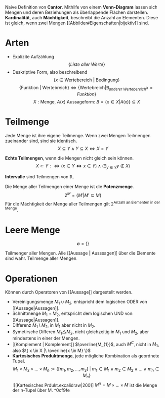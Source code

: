 Naive Definition von **Cantor**. Mithilfe von einem **Venn-Diagram** lassen sich Mengen und deren Beziehungen als überlappende Flächen darstellen. **Kardinalität**, auch **Mächtigkeit**, beschreibt die Anzahl an Elementen. Diese ist gleich, wenn zwei Mengen [[Abbilder#Eigenschaften|bijektiv]] sind.

# Arten
- Explizite Aufzählung 
$$
\{ Liste\ aller\ Werte\}
$$
- Deskriptive Form, also beschreibend 
$$
\{ x \in\text{Wertebereich}\ |\  \text{Bedingung} \}
$$
$$
\{ \text{Funktion}\ |\ \text{Wertebreich} \} \iff \{ \text{Wertebreich} | \exists_{anderer\ Wertebereich}x=Funktion\}
$$
$$
X: \text{Menge},\ A(x)\ \text{Aussageform:}\ B=\{ x \in X | A(x)\} \subseteq X
$$

# Teilmenge
Jede Menge ist ihre eigene Teilmenge. Wenn zwei Mengen Teilmengen zueinander sind, sind sie identisch.
$$
X \subseteq Y \land Y \subseteq X \iff X = Y
$$

**Echte Teilmengen**, wenn die Mengen  nicht gleich sein können.
$$
X \subset Y :\iff (x \in Y \iff x \in Y) \land (\exists _{y \in Y} y \notin X)
$$

**Intervalle** sind Teilmengen von $\mathbb{R}$.

Die Menge aller Teilmengen einer Menge ist die **Potenzmenge**.
$$
2^{M} = \{ M' | M' \subseteq M \}
$$
Für die Mächtigkeit der Menge aller Teilmengen gilt $2^{\text{Anzahl an Elementen in der Menge}}$.

# Leere Menge
$$
\emptyset = \{  \}
$$

Teilmenger aller Mengen. Alle [[Aussage | Ausssagen]] über die Elemente sind wahr. Teilmenge aller Mengen.

# Operationen
Können durch Operatoren von [[Aussage]] dargestellt werden.

- Vereinigungsmenge $M_{1} \cup M_{2}$, entspricht dem logischen ODER von [[Aussage|Aussagen]].
- Schnittmenge $M_{1} \cap M_{2}$, entspricht dem logischen UND von [[Aussage|Aussagen]].
- Differenz $M_{1} \setminus M_{2}$, in $M_{1}$ aber nicht in $M_{2}$.
- Symetirsche Differen $M_{1} \triangle M_{2}$, nicht gleichzeitig in $M_{1}$ und $M_{2}$, aber mindestens in einer der Mengen.
- [[Komplement | Komplement]]  $\overline{M_{1}}$, auch $M^{C}$, nicht in $M_{1}$, also $\{ x \in X |\  \overline{x \in M} \}$
- **Kartesisches Produktmenge**, jede mögliche Kombination als geordnete Tupel.
  $$
 M_{1} \times M_{2} \times  \dots \times M_{n}:= \{ [m_{1}, m_{2}, \dots, m_{3}]\ |\ m_{1} \in M_{1} \land m_{2} \in M_{2} \land \dots \land m_{n} \in M_{n} \}
 $$
 ![[Kartesisches Prdukt.excalidraw|200]]
 $M^{n} = M \times \dots \times M$ ist die Menge der n-Tupel über M.  ^0cf9fe

